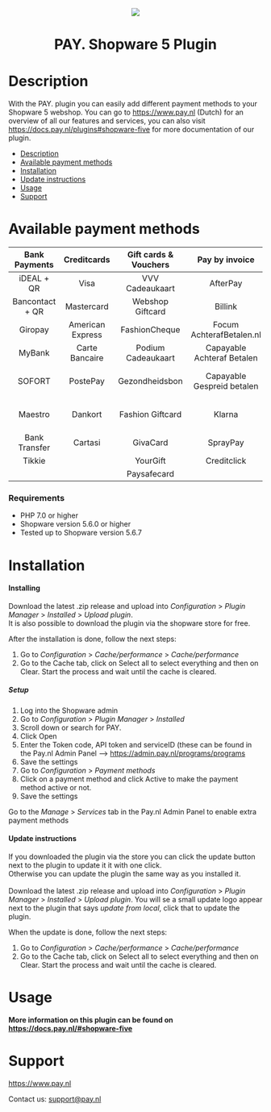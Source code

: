<p align="center">
<img src="https://www.pay.nl/uploads/1/brands/main_logo.png" />
</p>
<h1 align="center">PAY. Shopware 5 Plugin</h1>

# Description

With the PAY. plugin you can easily add different payment methods to your Shopware 5 webshop. You can go to https://www.pay.nl (Dutch) for an overview of all our features and services, you can also visit https://docs.pay.nl/plugins#shopware-five for more documentation of our plugin.

- [Description](#description)
- [Available payment methods](#available-payment-methods)
- [Installation](#installation)
- [Update instructions](#update-instructions)
- [Usage](#usage)
- [Support](#support)

# Available payment methods

Bank Payments  | Creditcards | Gift cards & Vouchers | Pay by invoice | Others | 
:-----------: | :-----------: | :-----------: | :-----------: | :-----------: |
iDEAL + QR |Visa | VVV Cadeaukaart | AfterPay | PayPal |
Bancontact + QR |  Mastercard | Webshop Giftcard | Billink | WeChatPay | 
Giropay |American Express | FashionCheque |Focum AchterafBetalen.nl | AmazonPay |
MyBank | Carte Bancaire | Podium Cadeaukaart | Capayable Achteraf Betalen | Cashly | 
SOFORT | PostePay | Gezondheidsbon | Capayable Gespreid betalen | Pay Fixed Price (phone) |
Maestro | Dankort | Fashion Giftcard | Klarna | Instore Payments (POS) |
Bank Transfer | Cartasi | GivaCard | SprayPay | Przelewy24 | 
| Tikkie | | YourGift | Creditclick | | 
| | | Paysafecard |

### Requirements
- PHP 7.0 or higher
- Shopware version 5.6.0 or higher
- Tested up to Shopware version 5.6.7

# Installation
#### Installing
Download the latest .zip release and upload into *Configuration* > *Plugin Manager* > *Installed* > *Upload plugin*. <br/>It is also possible to download the plugin via the shopware store for free.

After the installation is done, follow the next steps:
1. Go to *Configuration* > *Cache/performance* > *Cache/performance*
2. Go to the Cache tab, click on Select all to select everything and then on Clear. Start the process and wait until the cache is cleared.

##### Setup

1. Log into the Shopware admin
2. Go to *Configuration* > *Plugin Manager* > *Installed*
3. Scroll down or search for PAY.
4. Click Open
5. Enter the Token code, API token and serviceID (these can be found in the Pay.nl Admin Panel --> https://admin.pay.nl/programs/programs
6. Save the settings
7. Go to *Configuration* > *Payment methods*
8. Click on a payment method and click Active to make the payment method active or not.
9. Save the settings

Go to the *Manage* > *Services* tab in the Pay.nl Admin Panel to enable extra payment methods


#### Update instructions

If you downloaded the plugin via the store you can click the update button next to the plugin to update it it with one click. <br/>Otherwise you can update the plugin the same way as you installed it. <br/><br/>Download the latest .zip release and upload into *Configuration* > *Plugin Manager* > *Installed* > *Upload plugin*. You will se a small update logo appear next to the plugin that says *update from local*, click that to update the plugin.

When the update is done, follow the next steps:
1. Go to *Configuration* > *Cache/performance* > *Cache/performance*
2. Go to the Cache tab, click on Select all to select everything and then on Clear. Start the process and wait until the cache is cleared.

# Usage

**More information on this plugin can be found on https://docs.pay.nl/#shopware-five**

# Support
https://www.pay.nl

Contact us: support@pay.nl

